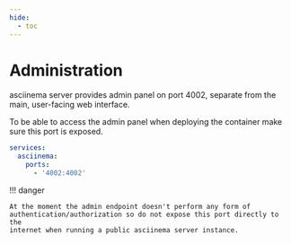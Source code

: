 ```yaml
---
hide:
  - toc
---
```


# Administration

asciinema server provides admin panel on port 4002, separate from the main,
user-facing web interface.

To be able to access the admin panel when deploying the container make sure
this port is exposed.

```yaml title="docker-compose.yml"
services:
  asciinema:
    ports:
      - '4002:4002'
```

!!! danger

    At the moment the admin endpoint doesn't perform any form of
    authentication/authorization so do not expose this port directly to the
    internet when running a public asciinema server instance.
